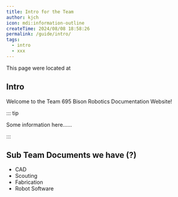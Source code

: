 ```yaml
---
title: Intro for the Team
author: kjch
icon: mdi:information-outline
createTime: 2024/08/08 18:58:26
permalink: /guide/intro/
tags:
  - intro
  - xxx
---
```


<Card title="Path" icon="bi:folder-fill">
    This page were located at
    <Badge type="tip" text="docs/notes/menu/guide/intro.md" />
</Card>

## Intro

Welcome to the Team 695 Bison Robotics Documentation Website! <Icon name="noto:smiling-face-with-open-hands" size="1.5em" />

::: tip

Some information here......

:::

## Sub Team Documents we have (?)

- CAD
- Scouting
- Fabrication
- Robot Software

